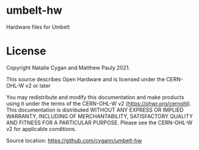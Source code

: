 # umbelt-hw

Hardware files for Umbelt

# License

Copyright Natalie Cygan and Matthew Pauly 2021.

This source describes Open Hardware and is licensed under the CERN-OHL-W v2 or
later

You may redistribute and modify this documentation and make products
using it under the terms of the CERN-OHL-W v2 (https://ohwr.org/cernohl).
This documentation is distributed WITHOUT ANY EXPRESS OR IMPLIED
WARRANTY, INCLUDING OF MERCHANTABILITY, SATISFACTORY QUALITY
AND FITNESS FOR A PARTICULAR PURPOSE. Please see the CERN-OHL-W v2
for applicable conditions.

Source location: https://github.com/cygann/umbelt-hw
